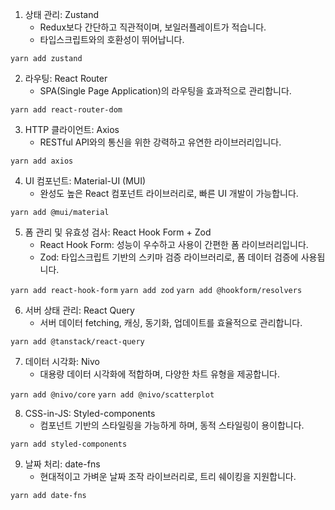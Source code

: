 1. 상태 관리: Zustand
   - Redux보다 간단하고 직관적이며, 보일러플레이트가 적습니다.
   - 타입스크립트와의 호환성이 뛰어납니다.

`yarn add zustand`

2. 라우팅: React Router
   - SPA(Single Page Application)의 라우팅을 효과적으로 관리합니다.

`yarn add react-router-dom`

3. HTTP 클라이언트: Axios
   - RESTful API와의 통신을 위한 강력하고 유연한 라이브러리입니다.

`yarn add axios`

4. UI 컴포넌트: Material-UI (MUI)
   - 완성도 높은 React 컴포넌트 라이브러리로, 빠른 UI 개발이 가능합니다.

`yarn add @mui/material`

5. 폼 관리 및 유효성 검사: React Hook Form + Zod
   - React Hook Form: 성능이 우수하고 사용이 간편한 폼 라이브러리입니다.
   - Zod: 타입스크립트 기반의 스키마 검증 라이브러리로, 폼 데이터 검증에 사용됩니다.

`yarn add react-hook-form`
`yarn add zod`
`yarn add @hookform/resolvers`

6. 서버 상태 관리: React Query
   - 서버 데이터 fetching, 캐싱, 동기화, 업데이트를 효율적으로 관리합니다.

`yarn add @tanstack/react-query`

7. 데이터 시각화: Nivo
   - 대용량 데이터 시각화에 적합하며, 다양한 차트 유형을 제공합니다.

`yarn add @nivo/core`
`yarn add @nivo/scatterplot`


8. CSS-in-JS: Styled-components
   - 컴포넌트 기반의 스타일링을 가능하게 하며, 동적 스타일링이 용이합니다.

`yarn add styled-components`

9. 날짜 처리: date-fns
    - 현대적이고 가벼운 날짜 조작 라이브러리로, 트리 쉐이킹을 지원합니다.

`yarn add date-fns`